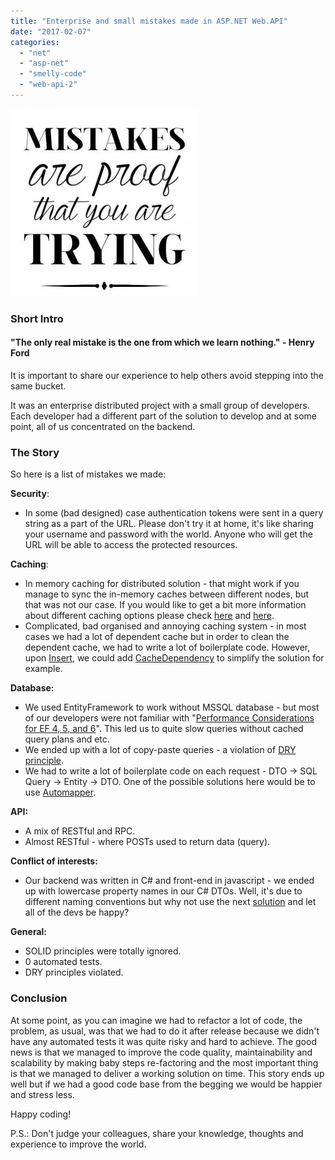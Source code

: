 ```yaml
---
title: "Enterprise and small mistakes made in ASP.NET Web.API"
date: "2017-02-07"
categories: 
  - "net"
  - "asp-net"
  - "smelly-code"
  - "web-api-2"
---
```


![](/images/2017-02-07-enterprise-and-small-mistakes-made-in-asp-net-web-api/mistakes-are-proof-trying_daily-inspiration-3-300x300.jpg)

  

### Short Intro

#### "The only real mistake is the one from which we learn nothing." - Henry Ford

It is important to share our experience to help others avoid stepping into the same bucket.  
  
It was an enterprise distributed project with a small group of developers. Each developer had a different part of the solution to develop and at some point, all of us concentrated on the backend.  
  

### The Story

So here is a list of mistakes we made:

**Security**:

- In some (bad designed) case authentication tokens were sent in a query string as a part of the URL. Please don't try it at home, it's like sharing your username and password with the world. Anyone who will get the URL will be able to access the protected resources.

**Caching**:

- In memory caching for distributed solution - that might work if you manage to sync the in-memory caches between different nodes, but that was not our case. If you would like to get a bit more information about different caching options please check [here](https://docs.microsoft.com/en-us/aspnet/core/performance/caching/memory) and [here](https://medium.com/systems-architectures/distributed-caching-woes-cache-invalidation-c3d389198af3#.elcnvp89w).
- Complicated, bad organised and annoying caching system - in most cases we had a lot of dependent cache but in order to clean the dependent cache, we had to write a lot of boilerplate code. However, upon [Insert](https://msdn.microsoft.com/en-us/library/ddz98ewz(v=vs.110).aspx), we could add [CacheDependency](https://msdn.microsoft.com/en-us/library/system.web.caching.cachedependency(v=vs.110).aspx) to simplify the solution for example.

**Database:**

- We used EntityFramework to work without MSSQL database - but most of our developers were not familiar with "[Performance Considerations for EF 4, 5, and 6](https://msdn.microsoft.com/en-us/data/hh949853)". This led us to quite slow queries without cached query plans and etc.
- We ended up with a lot of copy-paste queries - a violation of [DRY principle](https://en.wikipedia.org/wiki/Don't_repeat_yourself).
- We had to write a lot of boilerplate code on each request - DTO -> SQL Query -> Entity -> DTO. One of the possible solutions here would be to use [Automapper](http://automapper.org/).

**API:**

- A mix of RESTful and RPC.
- Almost RESTful - where POSTs used to return data (query).

**Conflict of interests:**

- Our backend was written in C# and front-end in javascript - we ended up with lowercase property names in our C# DTOs. Well, it's due to different naming conventions but why not use the next [solution](http://odetocode.com/blogs/scott/archive/2013/03/25/asp-net-webapi-tip-3-camelcasing-json.aspx) and let all of the devs be happy?

**General:**

- SOLID principles were totally ignored.
- 0 automated tests.
- DRY principles violated.

### Conclusion

At some point, as you can imagine we had to refactor a lot of code, the problem, as usual, was that we had to do it after release because we didn't have any automated tests it was quite risky and hard to achieve. The good news is that we managed to improve the code quality, maintainability and scalability by making baby steps re-factoring and the most important thing is that we managed to deliver a working solution on time. This story ends up well but if we had a good code base from the begging we would be happier and stress less.

  

Happy coding!

  

P.S.: Don't judge your colleagues, share your knowledge, thoughts and experience to improve the world.
